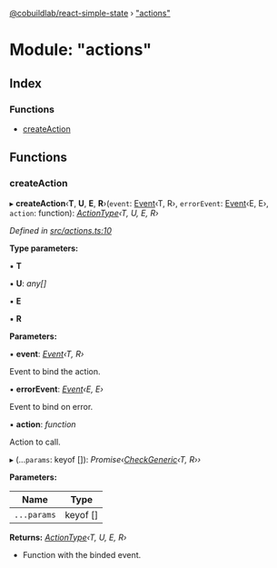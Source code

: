[@cobuildlab/react-simple-state](../README.md) › ["actions"](_actions_.md)

# Module: "actions"

## Index

### Functions

* [createAction](_actions_.md#createaction)

## Functions

###  createAction

▸ **createAction**‹**T**, **U**, **E**, **R**›(`event`: [Event](../classes/_event_.event.md)‹T, R›, `errorEvent`: [Event](../classes/_event_.event.md)‹E, E›, `action`: function): *[ActionType](../interfaces/_types_.actiontype.md)‹T, U, E, R›*

*Defined in [src/actions.ts:10](https://github.com/cobuildlab/react-simple-state/blob/72fa9c7/src/actions.ts#L10)*

**Type parameters:**

▪ **T**

▪ **U**: *any[]*

▪ **E**

▪ **R**

**Parameters:**

▪ **event**: *[Event](../classes/_event_.event.md)‹T, R›*

Event to bind the action.

▪ **errorEvent**: *[Event](../classes/_event_.event.md)‹E, E›*

Event to bind on error.

▪ **action**: *function*

Action to call.

▸ (...`params`: keyof []): *Promise‹[CheckGeneric](_types_.md#checkgeneric)‹T, R››*

**Parameters:**

Name | Type |
------ | ------ |
`...params` | keyof [] |

**Returns:** *[ActionType](../interfaces/_types_.actiontype.md)‹T, U, E, R›*

-  Function with the binded event.
